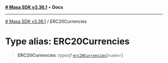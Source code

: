 [**# Masa SDK v3.36.1**](../README.md) • **Docs**

***

[# Masa SDK v3.36.1](../globals.md) / ERC20Currencies

# Type alias: ERC20Currencies

> **ERC20Currencies**: *typeof* [`erc20Currencies`](../variables/erc20Currencies.md)\[`number`\]
